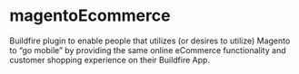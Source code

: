 # magentoEcommerce

Buildfire plugin to enable people that utilizes (or desires to utilize)  Magento to “go mobile” by providing the same online eCommerce functionality and customer shopping experience on their Buildfire App.
